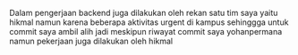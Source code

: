 Dalam pengerjaan backend juga dilakukan oleh rekan satu tim saya yaitu hikmal namun karena beberapa aktivitas urgent di kampus sehinggga untuk commit saya ambil alih jadi meskipun riwayat commit saya yohanpermana namun pekerjaan juga dilakukan oleh hikmal 
